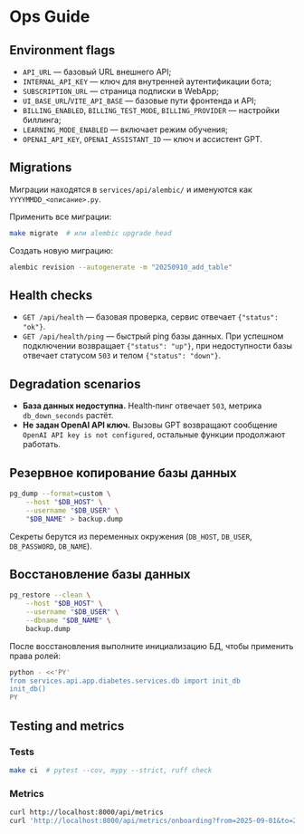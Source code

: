 # Ops Guide

## Environment flags

- `API_URL` — базовый URL внешнего API;
- `INTERNAL_API_KEY` — ключ для внутренней аутентификации бота;
- `SUBSCRIPTION_URL` — страница подписки в WebApp;
- `UI_BASE_URL`/`VITE_API_BASE` — базовые пути фронтенда и API;
- `BILLING_ENABLED`, `BILLING_TEST_MODE`, `BILLING_PROVIDER` — настройки биллинга;
- `LEARNING_MODE_ENABLED` — включает режим обучения;
- `OPENAI_API_KEY`, `OPENAI_ASSISTANT_ID` — ключ и ассистент GPT.

## Migrations

Миграции находятся в `services/api/alembic/` и именуются как
`YYYYMMDD_<описание>.py`.

Применить все миграции:

```bash
make migrate  # или alembic upgrade head
```

Создать новую миграцию:

```bash
alembic revision --autogenerate -m "20250910_add_table"
```

## Health checks

- `GET /api/health` — базовая проверка, сервис отвечает `{"status": "ok"}`.
- `GET /api/health/ping` — быстрый ping базы данных. При успешном подключении
  возвращает `{"status": "up"}`, при недоступности базы отвечает статусом
  `503` и телом `{"status": "down"}`.

## Degradation scenarios

- **База данных недоступна.** Health‑пинг отвечает `503`, метрика
  `db_down_seconds` растёт.
- **Не задан OpenAI API ключ.** Вызовы GPT возвращают сообщение
  `OpenAI API key is not configured`, остальные функции продолжают работать.

## Резервное копирование базы данных

```bash
pg_dump --format=custom \
    --host "$DB_HOST" \
    --username "$DB_USER" \
    "$DB_NAME" > backup.dump
```

Секреты берутся из переменных окружения (`DB_HOST`, `DB_USER`, `DB_PASSWORD`, `DB_NAME`).

## Восстановление базы данных

```bash
pg_restore --clean \
    --host "$DB_HOST" \
    --username "$DB_USER" \
    --dbname "$DB_NAME" \
    backup.dump
```

После восстановления выполните инициализацию БД, чтобы применить права ролей:

```bash
python - <<'PY'
from services.api.app.diabetes.services.db import init_db
init_db()
PY
```

## Testing and metrics

### Tests
```bash
make ci  # pytest --cov, mypy --strict, ruff check
```

### Metrics
```bash
curl http://localhost:8000/api/metrics
curl 'http://localhost:8000/api/metrics/onboarding?from=2025-09-01&to=2025-09-07'
```
